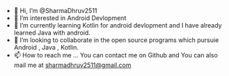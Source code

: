 - 👋 Hi, I’m @SharmaDhruv2511
- 👀 I’m interested in Android Devlopment 
- 🌱 I’m currently learning Kotlin for android devlopment and I have already learned Java with android.
- 💞️ I’m looking to collaborate in the open source programs which pursuie Android , Java , Kotlin.
- 📫 How to reach me ... You can contact me on Github and You can also mail me at sharmadhruv2511@gmail.com

<!---
SharmaDhruv2511/SharmaDhruv2511 is a ✨ special ✨ repository because its `README.md` (this file) appears on your GitHub profile.
You can click the Preview link to take a look at your changes.
---> 

